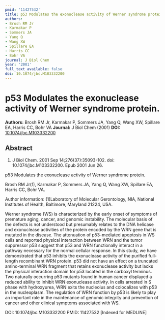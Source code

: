 ```yaml
---
pmid: '11427532'
title: p53 Modulates the exonuclease activity of Werner syndrome protein.
authors:
- Brosh RM Jr
- Karmakar P
- Sommers JA
- Yang Q
- Wang XW
- Spillare EA
- Harris CC
- Bohr VA
journal: J Biol Chem
year: '2001'
full_text_available: false
doi: 10.1074/jbc.M103332200
---
```


# p53 Modulates the exonuclease activity of Werner syndrome protein.
**Authors:** Brosh RM Jr, Karmakar P, Sommers JA, Yang Q, Wang XW, Spillare EA, Harris CC, Bohr VA
**Journal:** J Biol Chem (2001)
**DOI:** [10.1074/jbc.M103332200](https://doi.org/10.1074/jbc.M103332200)

## Abstract

1. J Biol Chem. 2001 Sep 14;276(37):35093-102. doi: 10.1074/jbc.M103332200. Epub 
2001 Jun 26.

p53 Modulates the exonuclease activity of Werner syndrome protein.

Brosh RM Jr(1), Karmakar P, Sommers JA, Yang Q, Wang XW, Spillare EA, Harris CC, 
Bohr VA.

Author information:
(1)Laboratory of Molecular Gerontology, NIA, National Institutes of Health, 
Baltimore, Maryland 21224, USA.

Werner syndrome (WS) is characterized by the early onset of symptoms of 
premature aging, cancer, and genomic instability. The molecular basis of the 
defects is not understood but presumably relates to the DNA helicase and 
exonuclease activities of the protein encoded by the WRN gene that is mutated in 
the disease. The attenuation of p53-mediated apoptosis in WS cells and reported 
physical interaction between WRN and the tumor suppressor p53 suggest that p53 
and WRN functionally interact in a pathway necessary for the normal cellular 
response. In this study, we have demonstrated that p53 inhibits the exonuclease 
activity of the purified full-length recombinant WRN protein. p53 did not have 
an effect on a truncated amino-terminal WRN fragment that retains exonuclease 
activity but lacks the physical interaction domain for p53 located in the 
carboxyl terminus. Two naturally occurring p53 mutants found in human cancer 
displayed a reduced ability to inhibit WRN exonuclease activity. In cells 
arrested in S phase with hydroxyurea, WRN exits the nucleolus and colocalizes 
with p53 in the nucleoplasm. The regulation of WRN function by p53 is likely to 
play an important role in the maintenance of genomic integrity and prevention of 
cancer and other clinical symptoms associated with WS.

DOI: 10.1074/jbc.M103332200
PMID: 11427532 [Indexed for MEDLINE]
